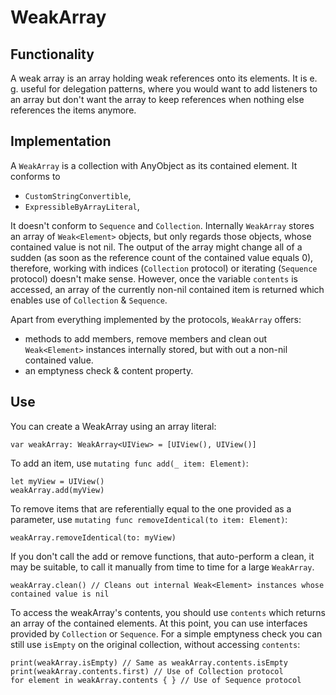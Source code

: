 # WeakArray

## Functionality

A weak array is an array holding weak references onto its elements. It is e. g. useful for delegation patterns, where you would want to add listeners to an array but don't want the array to keep references when nothing else references the items anymore.

## Implementation

A `WeakArray` is a collection with AnyObject as its contained element. It conforms to
- `CustomStringConvertible`,
- `ExpressibleByArrayLiteral`,

It doesn't conform to `Sequence` and `Collection`. Internally `WeakArray` stores an array of `Weak<Element>` objects, but only regards those objects, whose contained value is not nil. The output of the array might change all of a sudden (as soon as the reference count of the contained value equals 0), therefore, working with indices (`Collection` protocol) or iterating (`Sequence` protocol) doesn't make sense. However, once the variable `contents` is accessed, an array of the currently non-nil contained item is returned which enables use of `Collection` & `Sequence`.

Apart from everything implemented by the protocols, `WeakArray` offers:
- methods to add members, remove members and clean out `Weak<Element>` instances internally stored, but with out a non-nil contained value.
- an emptyness check & content property.

## Use

You can create a WeakArray using an array literal:

```
var weakArray: WeakArray<UIView> = [UIView(), UIView()]
```

To add an item, use `mutating func add(_ item: Element)`:

```
let myView = UIView()
weakArray.add(myView)
```

To remove items that are referentially equal to the one provided as a parameter, use `mutating func removeIdentical(to item: Element)`:

```
weakArray.removeIdentical(to: myView)
```

If you don't call the add or remove functions, that auto-perform a clean, it may be suitable, to call it manually from time to time for a large `WeakArray`.

```
weakArray.clean() // Cleans out internal Weak<Element> instances whose contained value is nil
```

To access the weakArray's contents, you should use `contents` which returns an array of the contained elements. At this point, you can use interfaces provided by `Collection` or `Sequence`. For a simple emptyness check you can still use `isEmpty` on the original collection, without accessing `contents`:

```
print(weakArray.isEmpty) // Same as weakArray.contents.isEmpty
print(weakArray.contents.first) // Use of Collection protocol
for element in weakArray.contents { } // Use of Sequence protocol
```
